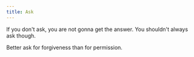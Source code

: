 ```yaml
---
title: Ask
---
```


If you don't ask, you are not gonna get the answer.
You shouldn't always ask though.

Better ask for forgiveness than for permission.
